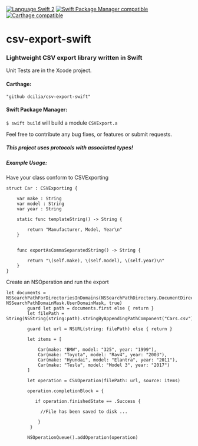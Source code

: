 
[![Language Swift 2](https://img.shields.io/badge/Language-Swift%202-orange.svg)](https://developer.apple.com/swift)
[![Swift Package Manager compatible](https://img.shields.io/badge/Swift%20Package%20Manager-compatible-brightgreen.svg)](https://github.com/apple/swift-package-manager)
[![Carthage compatible](https://img.shields.io/badge/Carthage-compatible-4BC51D.svg?style=flat)](https://github.com/Carthage/Carthage)


# csv-export-swift
### Lightweight CSV export library written in Swift

Unit Tests are in the Xcode project.

#### Carthage:
``` "github dcilia/csv-export-swift" ```

#### Swift Package Manager:
``` $ swift build ``` will build a module
``` CSVExport.a ```


Feel free to contribute any bug fixes, or features or submit requests.

##### This project uses protocols with associated types!

##### Example Usage:

Have your class conform to CSVExporting

``` 
struct Car : CSVExporting {
    
    var make : String
    var model : String
    var year : String
    
    static func templateString() -> String {
        
        return "Manufacturer, Model, Year\n"
    }
    
    
    func exportAsCommaSeparatedString() -> String {
        
        return "\(self.make), \(self.model), \(self.year)\n"
    }
}
 ```

 Create an NSOperation and run the export

 ``` 
 let documents = NSSearchPathForDirectoriesInDomains(NSSearchPathDirectory.DocumentDirectory, NSSearchPathDomainMask.UserDomainMask, true)
         guard let path = documents.first else { return }
         let filePath = String(NSString(string:path).stringByAppendingPathComponent("Cars.csv"))
         
         guard let url = NSURL(string: filePath) else { return }
         
         let items = [
             
             Car(make: "BMW", model: "325", year: "1999"),
             Car(make: "Toyota", model: "Rav4", year: "2003"),
             Car(make: "Hyundai", model: "Elantra", year: "2011"),
             Car(make: "Tesla", model: "Model 3", year: "2017")
         ]
         
         let operation = CSVOperation(filePath: url, source: items)

         operation.completionBlock = {
                     
            if operation.finishedState == .Success {
                         
              //File has been saved to disk ...

             }
          }
         
         NSOperationQueue().addOperation(operation)
         
 ```
